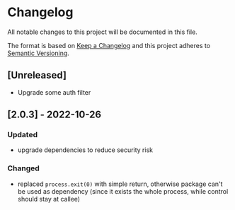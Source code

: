# Changelog
All notable changes to this project will be documented in this file.

The format is based on [Keep a Changelog](http://keepachangelog.com/en/1.0.0/)
and this project adheres to [Semantic Versioning](http://semver.org/spec/v2.0.0.html).

## [Unreleased]
- Upgrade some auth filter

## [2.0.3] - 2022-10-26
### Updated
- upgrade dependencies to reduce security risk

### Changed
- replaced `process.exit(0)` with simple return, otherwise package can't be used as dependency (since it exists the whole process, while control should stay at callee)
